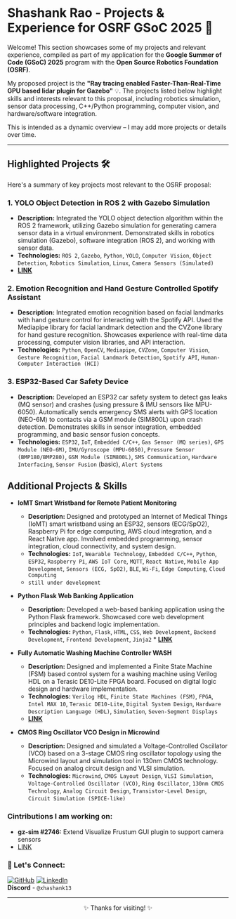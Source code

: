 # Shashank Rao - Projects & Experience for OSRF GSoC 2025 🚀

Welcome! This section showcases some of my projects and relevant experience, compiled as part of my application for the **Google Summer of Code (GSoC) 2025** program with the **Open Source Robotics Foundation (OSRF)**.

My proposed project is the **"Ray tracing enabled Faster-Than-Real-Time GPU based lidar plugin for Gazebo"** 💡. The projects listed below highlight skills and interests relevant to this proposal, including robotics simulation, sensor data processing, C++/Python programming, computer vision, and hardware/software integration.

This is intended as a dynamic overview – I may add more projects or details over time.

---

## Highlighted Projects 🛠️

Here's a summary of key projects most relevant to the OSRF proposal:

### 1. YOLO Object Detection in ROS 2 with Gazebo Simulation 
* **Description:** Integrated the YOLO object detection algorithm within the ROS 2 framework, utilizing Gazebo simulation for generating camera sensor data in a virtual environment. Demonstrated skills in robotics simulation (Gazebo), software integration (ROS 2), and working with sensor data.
* **Technologies:** `ROS 2`, `Gazebo`, `Python`, `YOLO`, `Computer Vision`, `Object Detection`, `Robotics Simulation`, `Linux`, `Camera Sensors (Simulated)`
* [**LINK**](https://github.com/shashank1300/object_detect_ros2)

### 2. Emotion Recognition and Hand Gesture Controlled Spotify Assistant 
* **Description:** Integrated emotion recognition based on facial landmarks with hand gesture control for interacting with the Spotify API. Used the Mediapipe library for facial landmark detection and the CVZone library for hand gesture recognition. Showcases experience with real-time data processing, computer vision libraries, and API interaction.
* **Technologies:** `Python`, `OpenCV`, `Mediapipe`, `CVZone`, `Computer Vision`, `Gesture Recognition`, `Facial Landmark Detection`, `Spotify API`, `Human-Computer Interaction (HCI)`

### 3. ESP32-Based Car Safety Device 
* **Description:** Developed an ESP32 car safety system to detect gas leaks (MQ sensor) and crashes (using pressure & IMU sensors like MPU-6050). Automatically sends emergency SMS alerts with GPS location (NEO-6M) to contacts via a GSM module (SIM800L) upon crash detection. Demonstrates skills in sensor integration, embedded programming, and basic sensor fusion concepts.
* **Technologies:** `ESP32`, `IoT`, `Embedded C/C++`, `Gas Sensor (MQ series)`, `GPS Module (NEO-6M)`, `IMU/Gyroscope (MPU-6050)`, `Pressure Sensor (BMP180/BMP280)`, `GSM Module (SIM800L)`, `SMS Communication`, `Hardware Interfacing`, `Sensor Fusion` (basic), `Alert Systems`

## Additional Projects & Skills

* **IoMT Smart Wristband for Remote Patient Monitoring**
    * **Description:** Designed and prototyped an Internet of Medical Things (IoMT) smart wristband using an ESP32, sensors (ECG/SpO2), Raspberry Pi for edge computing, AWS cloud integration, and a React Native app. Involved embedded programming, sensor integration, cloud connectivity, and system design.
    * **Technologies:** `IoT`, `Wearable Technology`, `Embedded C/C++`, `Python`, `ESP32`, `Raspberry Pi`, `AWS IoT Core`, `MQTT`, `React Native`, `Mobile App Development`, `Sensors (ECG, SpO2)`, `BLE`, `Wi-Fi`, `Edge Computing`, `Cloud Computing`
    * `still under development`

* **Python Flask Web Banking Application**
    * **Description:** Developed a web-based banking application using the Python Flask framework. Showcased core web development principles and backend logic implementation.
    * **Technologies:** `Python`, `Flask`, `HTML`, `CSS`, `Web Development`, `Backend Development`, `Frontend Development`, `Jinja2` * [**LINK**](https://github.com/shashank1300/Banking-app)

* **Fully Automatic Washing Machine Controller  WASH**
    * **Description:** Designed and implemented a Finite State Machine (FSM) based control system for a washing machine using Verilog HDL on a Terasic DE10-Lite FPGA board. Focused on digital logic design and hardware implementation.
    * **Technologies:** `Verilog HDL`, `Finite State Machines (FSM)`, `FPGA`, `Intel MAX 10`, `Terasic DE10-Lite`, `Digital System Design`, `Hardware Description Language (HDL)`, `Simulation`, `Seven-Segment Displays`
    * [**LINK**](https://github.com/shashank1300) 

* **CMOS Ring Oscillator VCO Design in Microwind**
    * **Description:** Designed and simulated a Voltage-Controlled Oscillator (VCO) based on a 3-stage CMOS ring oscillator topology using the Microwind layout and simulation tool in 130nm CMOS technology. Focused on analog circuit design and VLSI simulation.
    * **Technologies:** `Microwind`, `CMOS Layout Design`, `VLSI Simulation`, `Voltage-Controlled Oscillator (VCO)`, `Ring Oscillator`, `130nm CMOS Technology`, `Analog Circuit Design`, `Transistor-Level Design`, `Circuit Simulation (SPICE-like)`

### Cintributions I am working on:
* **gz-sim #2746:** Extend Visualize Frustum GUI plugin to support camera sensors
* [LINK](https://github.com/gazebosim/gz-sim/issues/2746)
### 🤝 Let's Connect:


[![GitHub](https://img.shields.io/badge/-GitHub-181717?style=for-the-badge&logo=github&logoColor=white)](https://github.com/shashank1300) [![LinkedIn](https://img.shields.io/badge/-LinkedIn-%230077B5?style=for-the-badge&logo=linkedin&logoColor=white)](https://linkedin.com/in/srao13)
</br>
**Discord** - `@xhashank13`

---

<p align="center">
  ✨ Thanks for visiting! ✨
</p>
